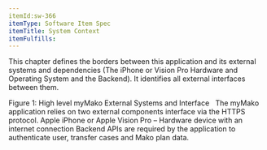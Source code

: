 ```yaml
---
itemId:sw-366
itemType: Software Item Spec
itemTitle: System Context
itemFulfills: 
---
```

This chapter defines the borders between this application and its external systems and dependencies (The iPhone or Vision Pro Hardware and Operating System and the Backend). It identifies all external interfaces between them. 
 
 


Figure 1: High level myMako External Systems and Interface
 
The myMako application relies on two external components interface via the HTTPS protocol.
Apple iPhone or Apple Vision Pro – Hardware device with an internet connection
Backend APIs are required by the application to authenticate user, transfer cases and Mako plan data.